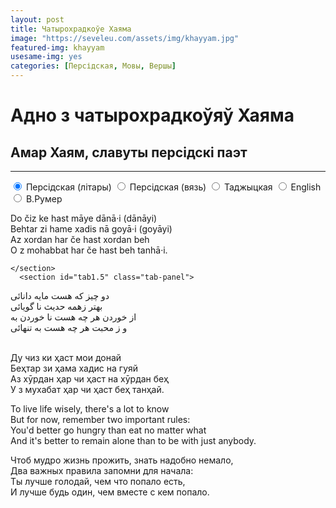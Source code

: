 ```yaml
---
layout: post
title: Чатырохрадкоўе Хаяма
image: "https://seveleu.com/assets/img/khayyam.jpg"
featured-img: khayyam
usesame-img: yes
categories: [Персідская, Мовы, Вершы]
---
```


# Адно з чатырохрадкоўяў Хаяма

## Амар Хаям, славуты персідскі паэт

<hr>


<div class="tabset">
  <!-- Tab 1 -->
  <input type="radio" name="tabset" id="tab1" aria-controls="perslat" checked>
  <label for="tab1">Персідская (літары)</label>
  <input type="radio" name="tabset" id="tab1.5" aria-controls="pers">
  <label for="tab1.5">Персідская (вязь)</label>
  <!-- Tab 2 -->
  <input type="radio" name="tabset" id="tab2" aria-controls="taj">
  <label for="tab2">Таджыцкая</label>
  <!-- Tab 3 -->
  <input type="radio" name="tabset" id="tab3" aria-controls="eng">
  <label for="tab3">English</label>
  <!-- Tab 4 -->
  <input type="radio" name="tabset" id="tab4" aria-controls="rum">
  <label for="tab3">В.Румер</label>
  

  <div class="tab-panels">
    <section id="tab1" class="tab-panel">

Do čiz ke hast māye dānā·i (dānāyi)<br>
Behtar zi hame xadis nā goyā·i (goyāyi)<br>
Az xordan har če hast xordan beh<br>
O z mohabbat har če hast beh tanhā·i.<br>


    </section>
      <section id="tab1.5" class="tab-panel">


دو‬ چیز‬ که‬ هست‬ مایه‬ دانائی‬<br>
‫ ‫ ‫ ‫ ‫ ‫بهتر‬ زهمه‬ حدیث‬ نا‬ گویائی‬<br>
‫ ‫ ‫ ‫ ‫از‬ خوردن‬ هر‬ چه‬ هست‬ نا‬ خوردن‬ به‬<br>
‫ ‫ ‫ ‫ ‫ ‫ ‫ ‫و‬  ز‬ محبت‬ هر‬ چه‬ هست‬ به‬ تنهائی‬<br>
‫ ‫ ‫ ‫ ‫ ‫ ‫ ‫

</section>


<section id="tab2" class="tab-panel">

Ду чиз ки ҳаст мои донай<br>
Беҳтар зи ҳама хадис на гуяй<br>
Аз хӯрдан ҳар чи ҳаст на хӯрдан беҳ<br>
У з мухабат ҳар чи ҳаст беҳ танҳай.<br>

</section>


<section id="tab3" class="tab-panel">

To live life wisely, there's a lot to know<br>
But for now, remember two important rules:<br>
You'd better go hungry than eat no matter what<br>
And it's better to remain alone than to be with just anybody.<br>

</section>


<section id="tab4" class="tab-panel">

Чтоб мудро жизнь прожить, знать надобно немало,<br>
Два важных правила запомни для начала:<br>
Ты лучше голодай, чем что попало есть,<br>
И лучше будь один, чем вместе с кем попало.<br>

</section>

  </div>
  
</div>
